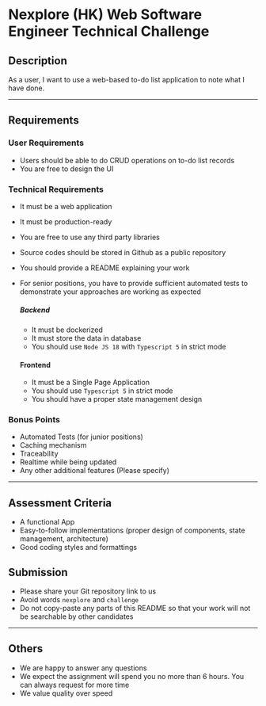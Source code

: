 # Nexplore (HK) Web Software Engineer Technical Challenge

## Description

As a user, I want to use a web-based to-do list application to note what I have done.

---

## Requirements

### User Requirements

- Users should be able to do CRUD operations on to-do list records
- You are free to design the UI

### Technical Requirements

- It must be a web application
- It must be production-ready
- You are free to use any third party libraries
- Source codes should be stored in Github as a public repository
- You should provide a README explaining your work
- For senior positions, you have to provide sufficient automated tests to demonstrate your approaches are working as expected

    ##### Backend
    - It must be dockerized
    - It must store the data in database
    - You should use `Node JS 18` with `Typescript 5` in strict mode

    #### Frontend
    - It must be a Single Page Application
    - You should use `Typescript 5` in strict mode
    - You should have a proper state management design

### Bonus Points

- Automated Tests (for junior positions)
- Caching mechanism
- Traceability
- Realtime while being updated
- Any other additional features (Please specify)

---

## Assessment Criteria

- A functional App
- Easy-to-follow implementations (proper design of components, state management, architecture)
- Good coding styles and formattings

## Submission

- Please share your Git repository link to us
- Avoid words `nexplore` and `challenge`
- Do not copy-paste any parts of this README so that your work will not be searchable by other candidates

---
## Others

- We are happy to answer any questions
- We expect the assignment will spend you no more than 6 hours. You can always request for more time
- We value quality over speed

